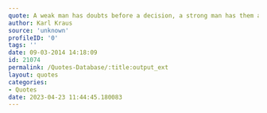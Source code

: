 ```yaml
---
quote: A weak man has doubts before a decision, a strong man has them afterwards.
author: Karl Kraus
source: 'unknown'
profileID: '0'
tags: ''
date: 09-03-2014 14:18:09
id: 21074
permalink: /Quotes-Database/:title:output_ext
layout: quotes
categories:
- Quotes
date: 2023-04-23 11:44:45.180083
---
```

